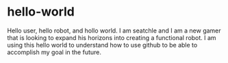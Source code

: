 # hello-world
Hello user, hello robot, and hollo world.
I am seatchle and I am a new gamer that is looking to expand his horizons into creating a functional robot.  I am using this hello world to understand how to use github to be able to accomplish my goal in the future.
